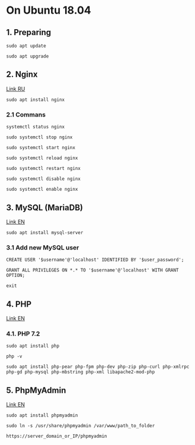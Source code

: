 # On Ubuntu 18.04

## 1. Preparing

```shell script
sudo apt update
```

```shell script
sudo apt upgrade
```

## 2. Nginx

[Link RU](https://www.digitalocean.com/community/tutorials/nginx-ubuntu-18-04-ru)

```shell script
sudo apt install nginx
```

### 2.1 Commans

```shell script
systemctl status nginx
```

```shell script
sudo systemctl stop nginx
```

```shell script
sudo systemctl start nginx
```

```shell script
sudo systemctl reload nginx
```

```shell script
sudo systemctl restart nginx
```

```shell script
sudo systemctl disable nginx
```

```shell script
sudo systemctl enable nginx
```

## 3. MySQL (MariaDB)

[Link EN](https://www.digitalocean.com/community/tutorials/mysql-ubuntu-18-04-ru)

```shell script
sudo apt install mysql-server
```

### 3.1 Add new MySQL user

```mysql
CREATE USER '$username'@'localhost' IDENTIFIED BY '$user_password';
```

```mysql
GRANT ALL PRIVILEGES ON *.* TO '$username'@'localhost' WITH GRANT OPTION;
```

```shell script
exit
```

## 4. PHP

[Link EN](https://thishosting.rocks/install-php-on-ubuntu/)

### 4.1. PHP 7.2

```shell script
sudo apt install php
```

```shell script
php -v
```

```shell script
sudo apt install php-pear php-fpm php-dev php-zip php-curl php-xmlrpc php-gd php-mysql php-mbstring php-xml libapache2-mod-php
```

## 5. PhpMyAdmin

[Link EN](https://www.digitalocean.com/community/tutorials/how-to-install-and-secure-phpmyadmin-with-nginx-on-an-ubuntu-18-04-server)

```shell script
sudo apt install phpmyadmin
```

```shell script
sudo ln -s /usr/share/phpmyadmin /var/www/path_to_folder
```

```shell script
https://server_domain_or_IP/phpmyadmin
```

